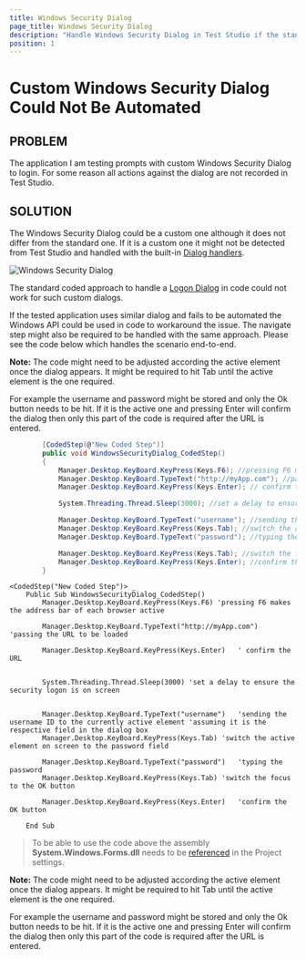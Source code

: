 ```yaml
---
title: Windows Security Dialog
page_title: Windows Security Dialog
description: "Handle Windows Security Dialog in Test Studio if the standard Logon dialog handler is not working."
position: 1
---
```

# Custom Windows Security Dialog Could Not Be Automated 

## PROBLEM

The application I am testing prompts with custom Windows Security Dialog to login. For some reason all actions against the dialog are not recorded in Test Studio.

## SOLUTION

The Windows Security Dialog could be a custom one although it does not differ from the standard one. If it is a custom one it might not be detected from Test Studio and handled with the built-in <a href="/features/dialogs-and-popups/dialogs" target="_blank">Dialog handlers</a>. 

![Windows Security Dialog][1] 

The standard coded approach to handle a <a href="/testing-framework/write-tests-in-code/advanced-topics-wtc/html-popups-and-dialogs-wtc/win32-dialogs" target="_blank">Logon Dialog</a> in code could not work for such custom dialogs.  

If the tested application uses similar dialog and fails to be automated the Windows API could be used in code to workaround the issue. The navigate step might also be required to be handled with the same approach. Please see the code below which handles the scenario end-to-end. 

**Note:** The code might need to be adjusted according the active element once the dialog appears. It might be required to hit Tab until the active element is the one required. 

For example the username and password might be stored and only the Ok button needs to be hit. If it is the active one and pressing Enter will confirm the dialog then only this part of the code is required after the URL is entered.  


````C#
        [CodedStep(@"New Coded Step")]
        public void WindowsSecurityDialog_CodedStep()
		{
			Manager.Desktop.KeyBoard.KeyPress(Keys.F6); //pressing F6 makes the address bar of each browser active
			Manager.Desktop.KeyBoard.TypeText("http://myApp.com"); //passing the URL to be loaded
			Manager.Desktop.KeyBoard.KeyPress(Keys.Enter); // confirm the URL

			System.Threading.Thread.Sleep(3000); //set a delay to ensure the security logon is on screen

			Manager.Desktop.KeyBoard.TypeText("username"); //sending the username ID to the currently active element (assuming it is the respective field in the dialog box)
			Manager.Desktop.KeyBoard.KeyPress(Keys.Tab); //switch the active element on screen to the password field
			Manager.Desktop.KeyBoard.TypeText("password"); //typing the password 

			Manager.Desktop.KeyBoard.KeyPress(Keys.Tab); //switch the focus to the OK button
			Manager.Desktop.KeyBoard.KeyPress(Keys.Enter); //confirm the OK button 
		}
````
````VB
<CodedStep("New Coded Step")> _
	Public Sub WindowsSecurityDialog_CodedStep()
		Manager.Desktop.KeyBoard.KeyPress(Keys.F6) 'pressing F6 makes the address bar of each browser active

		Manager.Desktop.KeyBoard.TypeText("http://myApp.com")	'passing the URL to be loaded

		Manager.Desktop.KeyBoard.KeyPress(Keys.Enter)	' confirm the URL


		System.Threading.Thread.Sleep(3000)	'set a delay to ensure the security logon is on screen


		Manager.Desktop.KeyBoard.TypeText("username")	'sending the username ID to the currently active element 'assuming it is the respective field in the dialog box
		Manager.Desktop.KeyBoard.KeyPress(Keys.Tab)	'switch the active element on screen to the password field

		Manager.Desktop.KeyBoard.TypeText("password")	'typing the password 
		Manager.Desktop.KeyBoard.KeyPress(Keys.Tab)	'switch the focus to the OK button

		Manager.Desktop.KeyBoard.KeyPress(Keys.Enter)	'confirm the OK button 

	End Sub
````

>To be able to use the code above the assembly **System.Windows.Forms.dll** needs to be <a href="/features/coded-steps/add-assembly-reference" target="_blank">referenced</a> in the Project settings.<br>


**Note:** The code might need to be adjusted according the active element once the dialog appears. It might be required to hit Tab until the active element is the one required. 

For example the username and password might be stored and only the Ok button needs to be hit. If it is the active one and pressing Enter will confirm the dialog then only this part of the code is required after the URL is entered.  

[1]: /img/troubleshooting-guide/test-execution-problems-tg/windows-security-dialog/win-sec-dialog.png